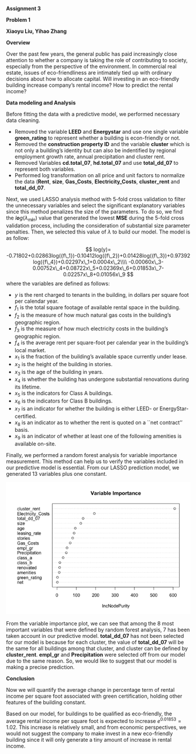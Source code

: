 **Assignment 3**

**Problem 1**

**Xiaoyu Liu, Yihao Zhang**

**Overview**

Over the past few years, the general public has paid increasingly close
attention to whether a company is taking the role of contributing to
society, especially from the perspective of the environment. In
commercial real estate, issues of eco-friendliness are intimately tied
up with ordinary decisions about how to allocate capital. Will investing
in an eco-friendly building increase company’s rental income? How to
predict the rental income?

**Data modeling and Analysis**

Before fitting the data with a predictive model, we performed necessary
data cleaning.

-   Removed the variable **LEED** and **Energystar** and use one single
    variable **green\_rating** to represent whether a building is
    econ-friendly or not.
-   Removed the **construction property ID** and the variable
    **cluster** which is not only a building’s identity but can also be
    indentified by regional employment growth rate, annual precipitation
    and cluster rent.
-   Removed Variables **cd.total\_07**, **hd.total\_07** and use
    **total\_dd\_07** to represent both variables.
-   Performed log transformation on all price and unit factors to
    normalize the data (**Rent**, **size**, **Gas\_Costs**,
    **Electricity\_Costs**, **cluster\_rent** and **total\_dd\_07**.

Next, we used LASSO analysis method with 5-fold cross validation to
filter the unnecessary variables and select the significant explanatory
variables since this method penalizes the size of the parameters. To do
so, we find the *l**o**g*(*λ*<sub>*m**i**n*</sub>) value that generated
the lowest **MSE** during the 5-fold cross validation process, including
the consideration of substantial size parameter penalties. Then, we
selected this value of *λ* to build our model. The model is as follow:

$$
log(y)= -0.71802+0.02863log({f\_1})-0.10412log({f\_2})+0.01428log({f\_3})+0.97392log({f\_4})+0.02297x\_1+0.0004x\_2\\\\
-0.00060x\_3-0.00752x\_4+0.08722x\_5+0.02369x\_6+0.01853x\_7-0.02257x\_8+0.01056x\_9
$$
 where the variables are defined as follows:

-   *y* is the rent charged to tenants in the building, in dollars per
    square foot per calendar year.
-   *f*<sub>1</sub> is the total square footage of available rental
    space in the building.
-   *f*<sub>2</sub> is the measure of how much natural gas costs in the
    building’s geographic region.
-   *f*<sub>3</sub> is the measure of how much electricity costs in the
    building’s geographic region.
-   *f*<sub>4</sub> is the average rent per square-foot per calendar
    year in the building’s local market.
-   *x*<sub>1</sub> is the fraction of the building’s available space
    currently under lease.
-   *x*<sub>2</sub> is the height of the building in stories.
-   *x*<sub>3</sub> is the age of the building in years.
-   *x*<sub>4</sub> is whether the building has undergone substantial
    renovations during its lifetime.
-   *x*<sub>5</sub> is the indicators for Class A buildings.
-   *x*<sub>6</sub> is the indicators for Class B buildings.
-   *x*<sub>7</sub> is an indicator for whether the building is either
    LEED- or EnergyStar-certified.
-   *x*<sub>8</sub> is an indicator as to whether the rent is quoted on
    a \`\`net contract’’ basis.
-   *x*<sub>9</sub> is an indicator of whether at least one of the
    following amenities is available on-site.

Finally, we performed a random forest analysis for variable importance
measurement. This method can help us to verify the variables included in
our predictive model is essential. From our LASSO prediction model, we
generated 13 variables plus one constant.

![](ass3pro1_files/figure-markdown_strict/unnamed-chunk-5-1.png)

From the variable importance plot, we can see that among the 8 most
important variables that were defined by random forest analysis, 7 has
been taken account in our predictive model. **total\_dd\_07** has not
been selected for our model is because for each cluster, the value of
**total\_dd\_07** will be the same for all buildings among that cluster,
and cluster can be defined by **cluster\_rent**. **empl\_gr** and
**Precipitation** were selected off from our model due to the same
reason. So, we would like to suggest that our model is making a precise
prediction.

**Conclusion**

Now we will quantify the average change in percentage term of rental
income per square foot associated with green certification, holding
other features of the building constant.

Based on our model, for buildings to be qualified as eco-friendly, the
average rental income per square foot is expected to increase
*e*<sup>0.01853</sup> = 1.02. This increase is relatively small, and
from economic perspectives, we would not suggest the company to make
invest in a new eco-friendly building since it will only generate a tiny
amount of increase in rental income.
